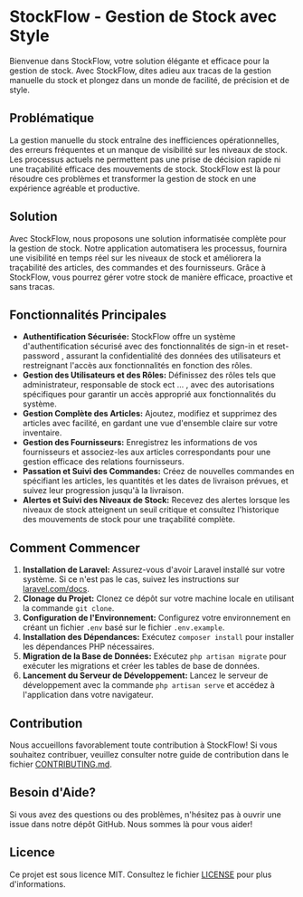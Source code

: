 # StockFlow - Gestion de Stock avec Style

Bienvenue dans StockFlow, votre solution élégante et efficace pour la gestion de stock. Avec StockFlow, dites adieu aux tracas de la gestion manuelle du stock et plongez dans un monde de facilité, de précision et de style.

## Problématique
La gestion manuelle du stock entraîne des inefficiences opérationnelles, des erreurs fréquentes et un manque de visibilité sur les niveaux de stock. Les processus actuels ne permettent pas une prise de décision rapide ni une traçabilité efficace des mouvements de stock. StockFlow est là pour résoudre ces problèmes et transformer la gestion de stock en une expérience agréable et productive.

## Solution
Avec StockFlow, nous proposons une solution informatisée complète pour la gestion de stock. Notre application automatisera les processus, fournira une visibilité en temps réel sur les niveaux de stock et améliorera la traçabilité des articles, des commandes et des fournisseurs. Grâce à StockFlow, vous pourrez gérer votre stock de manière efficace, proactive et sans tracas.

## Fonctionnalités Principales
- **Authentification Sécurisée:** StockFlow offre un système d'authentification sécurisé avec des fonctionnalités de sign-in et reset-password , assurant la confidentialité des données des utilisateurs et restreignant l'accès aux fonctionnalités en fonction des rôles.
- **Gestion des Utilisateurs et des Rôles:** Définissez des rôles tels que administrateur, responsable de stock ect ... , avec des autorisations spécifiques pour garantir un accès approprié aux fonctionnalités du système.
- **Gestion Complète des Articles:** Ajoutez, modifiez et supprimez des articles avec facilité, en gardant une vue d'ensemble claire sur votre inventaire.
- **Gestion des Fournisseurs:** Enregistrez les informations de vos fournisseurs et associez-les aux articles correspondants pour une gestion efficace des relations fournisseurs.
- **Passation et Suivi des Commandes:** Créez de nouvelles commandes en spécifiant les articles, les quantités et les dates de livraison prévues, et suivez leur progression jusqu'à la livraison.
- **Alertes et Suivi des Niveaux de Stock:** Recevez des alertes lorsque les niveaux de stock atteignent un seuil critique et consultez l'historique des mouvements de stock pour une traçabilité complète.

## Comment Commencer
1. **Installation de Laravel:** Assurez-vous d'avoir Laravel installé sur votre système. Si ce n'est pas le cas, suivez les instructions sur [laravel.com/docs](https://laravel.com/docs).
2. **Clonage du Projet:** Clonez ce dépôt sur votre machine locale en utilisant la commande `git clone`.
3. **Configuration de l'Environnement:** Configurez votre environnement en créant un fichier `.env` basé sur le fichier `.env.example`.
4. **Installation des Dépendances:** Exécutez `composer install` pour installer les dépendances PHP nécessaires.
5. **Migration de la Base de Données:** Exécutez `php artisan migrate` pour exécuter les migrations et créer les tables de base de données.
6. **Lancement du Serveur de Développement:** Lancez le serveur de développement avec la commande `php artisan serve` et accédez à l'application dans votre navigateur.

## Contribution
Nous accueillons favorablement toute contribution à StockFlow! Si vous souhaitez contribuer, veuillez consulter notre guide de contribution dans le fichier [CONTRIBUTING.md](CONTRIBUTING.md).

## Besoin d'Aide?
Si vous avez des questions ou des problèmes, n'hésitez pas à ouvrir une issue dans notre dépôt GitHub. Nous sommes là pour vous aider!

## Licence
Ce projet est sous licence MIT. Consultez le fichier [LICENSE](LICENSE) pour plus d'informations.








